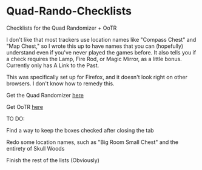 # Quad-Rando-Checklists
Checklists for the Quad Randomizer + OoTR

I don't like that most trackers use location names like "Compass Chest" and "Map Chest," so I wrote this up to have names that you can (hopefully) understand even if you've never played the games before. It also tells you if a check requires the Lamp, Fire Rod, or Magic Mirror, as a little bonus. 
Currently only has A Link to the Past.

This was specifically set up for Firefox, and it doesn't look right on other browsers. I don't know how to remedy this.

Get the Quad Randomizer [here](https://quad.beta.samus.link/)

Get OoTR [here](https://ootrandomizer.com/)

TO DO:

Find a way to keep the boxes checked after closing the tab

Redo some location names, such as "Big Room Small Chest" and the entirety of Skull Woods

Finish the rest of the lists (Obviously)
